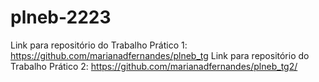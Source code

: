 # plneb-2223

Link para repositório do Trabalho Prático 1: https://github.com/marianadfernandes/plneb_tg
Link para repositório do Trabalho Prático 2: https://github.com/marianadfernandes/plneb_tg2/
